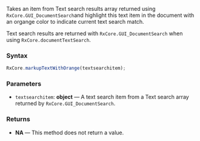 
Takes an item from Text search results array returned using `RxCore.GUI_DocumentSearch`and highlight this text item in the document with an organge color to indicate current text search match.

Text search results are returned with `RxCore.GUI_DocumentSearch` when using `RxCore.documentTextSearch`.

### Syntax

```typescript
RxCore.markupTextWithOrange(textsearchitem);
```

### Parameters

- `textsearchitem`: **object** — A text search item from a Text search array returned by `RxCore.GUI_DocumentSearch`.


### Returns

- **NA** — This method does not return a value.